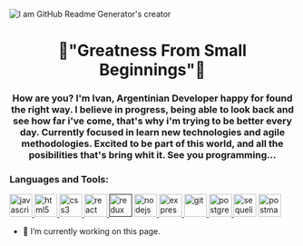 ![I am GitHub Readme Generator's creator](https://img.wattpad.com/d665cf87d32bd994dd09a5f62b29661ba77e5bfc/68747470733a2f2f73332e616d617a6f6e6177732e636f6d2f776174747061642d6d656469612d736572766963652f53746f7279496d6167652f45656970787267334a45734869773d3d2d3933373733313039312e313633303734633433643032623638313132333035383537383230362e676966?s=fit&w=720&h=720)

<h1 align="center">📜"Greatness From Small Beginnings"📜</h1>
<h3 align="center">
How are you? I'm Ivan, Argentinian Developer happy for found the right way. I believe in progress, being able to look back and see how far i've come, that's why i'm trying to be better every day.
Currently focused in learn new technologies and agile methodologies.
Excited to be part of this world, and all the posibilities that's bring whit it.
See you programming...
</h3>
<h3 align="left">Languages and Tools:</h3>
<p align="left">  <a href="https://developer.mozilla.org/en-US/docs/Web/JavaScript" target="_blank"> <img src="https://upload.wikimedia.org/wikipedia/commons/thumb/9/99/Unofficial_JavaScript_logo_2.svg/1024px-Unofficial_JavaScript_logo_2.svg.png" alt="javascript" width="40" height="40"/> </a> 
<a href="https://www.w3.org/html/" target="_blank"> <img src="https://upload.wikimedia.org/wikipedia/commons/thumb/3/38/HTML5_Badge.svg/600px-HTML5_Badge.svg.png" alt="html5" width="40" height="40"/> </a>
<a href="https://www.w3schools.com/css/" target="_blank"> <img src="https://cdn4.iconfinder.com/data/icons/social-media-logos-6/512/121-css3-512.png" alt="css3" width="40" height="40"/> </a> 
<a href="https://reactjs.org/" target="_blank"> <img src="https://seeklogo.com/images/R/react-logo-7B3CE81517-seeklogo.com.png" alt="react" width="40" height="40"/> </a> 
<a href="" target="_blank"><img src="https://seeklogo.com/images/R/redux-logo-9CA6836C12-seeklogo.com.png" alt="redux" width="40" height="40"/></a>
<a href="https://nodejs.org" target="_blank"> <img src="https://cdn.pixabay.com/photo/2015/04/23/17/41/node-js-736399_960_720.png" alt="nodejs" height="40"/> </a>
<a href="https://expressjs.com" target="_blank"> <img src="https://i.cloudup.com/zfY6lL7eFa-3000x3000.png" alt="express" height="40"/> </a> 
<a href="https://git-scm.com/" target="_blank"> <img src="https://www.vectorlogo.zone/logos/git-scm/git-scm-icon.svg" alt="git" width="40" height="40"/> </a> 
<a href="https://www.postgresql.org" target="_blank"> <img src="https://upload.wikimedia.org/wikipedia/commons/thumb/2/29/Postgresql_elephant.svg/1200px-Postgresql_elephant.svg.png" alt="postgresql" width="40" height="40"/> </a>
 <a href="https://sequelize.org/" target="_blank"><img src="https://seeklogo.com/images/S/sequelize-logo-9A5075DB9F-seeklogo.com.png" alt="sequelize" width="40" height="40"/></a>
<a href="https://postman.com" target="_blank"> <img src="https://www.vectorlogo.zone/logos/getpostman/getpostman-icon.svg" alt="postman" width="40" height="40"/> </a> 


- 🔭 I’m currently working on this page. 





